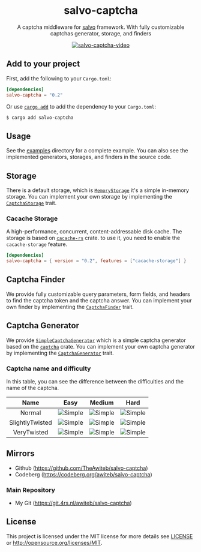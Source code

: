 <div align="center">

# salvo-captcha

A captcha middleware for [salvo](salvo.rs) framework. With fully customizable captchas generator, storage, and finders

[![salvo-captcha-video](https://i.suar.me/9NjJ1)](https://ibb.co/XVRVMZj)

</div>

## Add to your project

First, add the following to your `Cargo.toml`:

```toml
[dependencies]
salvo-captcha = "0.2"
```

Or use [`cargo add`] to add the dependency to your `Cargo.toml`:

```sh
$ cargo add salvo-captcha
```

## Usage

See the [examples] directory for a complete example. You can also see the implemented generators, storages, and finders in the source code.

## Storage

There is a default storage, which is [`MemoryStorage`] it's a simple in-memory storage. You can implement your own storage by implementing the [`CaptchaStorage`] trait.

### Cacache Storage

A high-performance, concurrent, content-addressable disk cache. The storage is based on [`cacache-rs`] crate. to use it, you need to enable the `cacache-storage` feature.

```toml
[dependencies]
salvo-captcha = { version = "0.2", features = ["cacache-storage"] }
```

## Captcha Finder

We provide fully customizable query parameters, form fields, and headers to find the captcha token and the captcha answer. You can implement your own finder by implementing the [`CaptchaFinder`] trait.

## Captcha Generator

We provide [`SimpleCaptchaGenerator`] which is a simple captcha generator based on the [`captcha`] crate. You can implement your own captcha generator by implementing the [`CaptchaGenerator`] trait.

### Captcha name and difficulty

In this table, you can see the difference between the difficulties and the name of the captcha.

|      Name       |                 Easy                 |                Medium                |                 Hard                 |
| :-------------: | :----------------------------------: | :----------------------------------: | :----------------------------------: |
|     Normal      | ![Simple](https://i.suar.me/edwBG/s) | ![Simple](https://i.suar.me/NJmg0/s) | ![Simple](https://i.suar.me/OJK7M/s) |
| SlightlyTwisted | ![Simple](https://i.suar.me/1JaxG/s) | ![Simple](https://i.suar.me/l7zBl/s) | ![Simple](https://i.suar.me/qXAlx/s) |
|   VeryTwisted   | ![Simple](https://i.suar.me/dO78z/s) | ![Simple](https://i.suar.me/PXBwK/s) | ![Simple](https://i.suar.me/8edgE/s) |

## Mirrors

- Github (<https://github.com/TheAwiteb/salvo-captcha>)
- Codeberg (<https://codeberg.org/awiteb/salvo-captcha>)

### Main Repository

- My Git (<https://git.4rs.nl/awiteb/salvo-captcha>)

## License

This project is licensed under the MIT license for more details see [LICENSE] or <http://opensource.org/licenses/MIT>.

[`MemoryStorage`]: https://docs.rs/salvo-captcha/latest/salvo_captcha/struct.MemoryStorage.html
[`CaptchaStorage`]: https://docs.rs/salvo-captcha/latest/salvo_captcha/trait.CaptchaStorage.html
[`cacache-rs`]: https://github.com/zkat/cacache-rs
[`SimpleCaptchaGenerator`]: https://docs.rs/salvo-captcha/latest/salvo_captcha/struct.SimpleCaptchaGenerator.html
[`CaptchaGenerator`]: https://docs.rs/salvo-captcha/latest/salvo_captcha/trait.CaptchaGenerator.html
[`CaptchaFinder`]: https://docs.rs/salvo-captcha/latest/salvo_captcha/trait.CaptchaFinder.html
[examples]: https://git.4rs.nl/awiteb/salvo-captcha/src/branch/master/examples
[`captcha`]: https://github.com/daniel-e/captcha
[LICENSE]: https://git.4rs.nl/awiteb/salvo-captcha/src/branch/master/LICENSE
[`cargo add`]: https://doc.rust-lang.org/cargo/commands/cargo-add.html